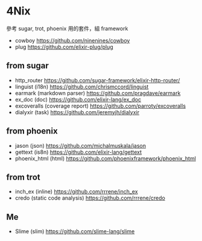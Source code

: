 # 4Nix

參考 sugar, trot, phoenix 用的套件，組 framework

- cowboy https://github.com/ninenines/cowboy
- plug https://github.com/elixir-plug/plug

## from sugar
- http_router https://github.com/sugar-framework/elixir-http-router/
- linguist (i18n) https://github.com/chrismccord/linguist
- earmark (markdown parser) https://github.com/pragdave/earmark
- ex_doc (doc) https://github.com/elixir-lang/ex_doc
- excoveralls (coverage report) https://github.com/parroty/excoveralls
- dialyxir (task) https://github.com/jeremyjh/dialyxir

## from phoenix
- jason (json) https://github.com/michalmuskala/jason
- gettext (is8n) https://github.com/elixir-lang/gettext
- phoenix_html (html) https://github.com/phoenixframework/phoenix_html

## from trot
- inch_ex (inline) https://github.com/rrrene/inch_ex
- credo (static code analysis) https://github.com/rrrene/credo

## Me
- Slime (slim) https://github.com/slime-lang/slime

